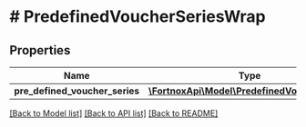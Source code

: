 # # PredefinedVoucherSeriesWrap

## Properties

Name | Type | Description | Notes
------------ | ------------- | ------------- | -------------
**pre_defined_voucher_series** | [**\FortnoxApi\Model\PredefinedVoucherSeries**](PredefinedVoucherSeries.md) |  | [optional]

[[Back to Model list]](../../README.md#models) [[Back to API list]](../../README.md#endpoints) [[Back to README]](../../README.md)
